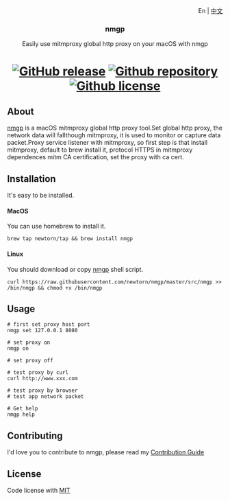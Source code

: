 <p align="right">En | <a href="./doc/README-zh_cn.md">中文</a></p>
<div align="center">

### nmgp

Easily use mitmproxy global http proxy on your macOS with nmgp

[![GitHub release](https://img.shields.io/github/v/release/newtorn/nmgp)](https://github.com/newtorn/nmgp/releases)
[![Github repository](https://img.shields.io/appveyor/build/newtorn/https://github.com/newtorn/nmgp.git)](https://github.com/newtorn/nmgp.git)
[![Github license](https://img.shields.io/github/license/newtorn/nmgp.git)](LICENSE)
===
</div>

## About

[nmgp](https://github.com/newtorn/nmgp.git) is a macOS mitmproxy global http proxy tool.Set global http proxy, the network data will fallthough mitmproxy, it is used to monitor or capture data packet.Proxy service listener with mitmproxy, so first step is that install mitmproxy, default to brew install it, protocol HTTPS in mitmproxy dependences mitm CA certification, set the proxy with ca cert.


## Installation

It's easy to be installed.

#### MacOS
You can use homebrew to install it.
```
brew tap newtorn/tap && brew install nmgp
```

#### Linux
You should download or copy [nmgp](https://github.com/newtorn/nmgp.git) shell script.
```
curl https://raw.githubusercontent.com/newtorn/nmgp/master/src/nmgp >> /bin/nmgp && chmod +x /bin/nmgp
```

## Usage

```
# first set proxy host port
nmgp set 127.0.0.1 8080

# set proxy on
nmgp on

# set proxy off

# test proxy by curl
curl http://www.xxx.com

# test proxy by browser
# test app network packet

# Get help
nmgp help
```

## Contributing

I'd love you to contribute to nmgp, please read my [Contribution Guide](CONTRIBUTING.md)


## License

Code license with [MIT](LICENSE)
